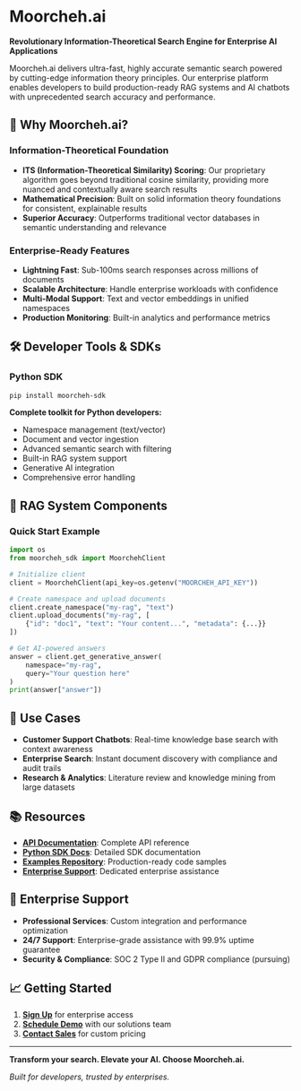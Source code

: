 # Moorcheh.ai 

**Revolutionary Information-Theoretical Search Engine for Enterprise AI Applications**

Moorcheh.ai delivers ultra-fast, highly accurate semantic search powered by cutting-edge information theory principles. Our enterprise platform enables developers to build production-ready RAG systems and AI chatbots with unprecedented search accuracy and performance.

## 🚀 Why Moorcheh.ai?

### Information-Theoretical Foundation
- **ITS (Information-Theoretical Similarity) Scoring**: Our proprietary algorithm goes beyond traditional cosine similarity, providing more nuanced and contextually aware search results
- **Mathematical Precision**: Built on solid information theory foundations for consistent, explainable results
- **Superior Accuracy**: Outperforms traditional vector databases in semantic understanding and relevance

### Enterprise-Ready Features
- **Lightning Fast**: Sub-100ms search responses across millions of documents
- **Scalable Architecture**: Handle enterprise workloads with confidence
- **Multi-Modal Support**: Text and vector embeddings in unified namespaces
- **Production Monitoring**: Built-in analytics and performance metrics

## 🛠️ Developer Tools & SDKs

### Python SDK
```bash
pip install moorcheh-sdk
```

**Complete toolkit for Python developers:**
- Namespace management (text/vector)
- Document and vector ingestion
- Advanced semantic search with filtering
- Built-in RAG system support
- Generative AI integration
- Comprehensive error handling

## 🤖 RAG System Components

### Quick Start Example
```python
import os
from moorcheh_sdk import MoorchehClient

# Initialize client
client = MoorchehClient(api_key=os.getenv("MOORCHEH_API_KEY"))

# Create namespace and upload documents
client.create_namespace("my-rag", "text")
client.upload_documents("my-rag", [
    {"id": "doc1", "text": "Your content...", "metadata": {...}}
])

# Get AI-powered answers
answer = client.get_generative_answer(
    namespace="my-rag",
    query="Your question here"
)
print(answer["answer"])
```

## 🌟 Use Cases

- **Customer Support Chatbots**: Real-time knowledge base search with context awareness
- **Enterprise Search**: Instant document discovery with compliance and audit trails
- **Research & Analytics**: Literature review and knowledge mining from large datasets

## 📚 Resources

- **[API Documentation](https://console.moorcheh.ai/docs)**: Complete API reference
- **[Python SDK Docs](https://console.moorcheh.ai/docs/python-sdk)**: Detailed SDK documentation
- **[Examples Repository](https://github.com/moorcheh-ai/moorcheh-examples)**: Production-ready code samples
- **[Enterprise Support](mailto:support@moorcheh.ai)**: Dedicated enterprise assistance

## 🤝 Enterprise Support

- **Professional Services**: Custom integration and performance optimization
- **24/7 Support**: Enterprise-grade assistance with 99.9% uptime guarantee
- **Security & Compliance**: SOC 2 Type II and GDPR compliance (pursuing)

## 📈 Getting Started

1. **[Sign Up](https://console.moorcheh.ai/auth)** for enterprise access
2. **[Schedule Demo](https://www.edgeaiinnovations.com/appointments)** with our solutions team
3. **[Contact Sales](mailto:support@moorcheh.ai)** for custom pricing

---

**Transform your search. Elevate your AI. Choose Moorcheh.ai.**

*Built for developers, trusted by enterprises.*
